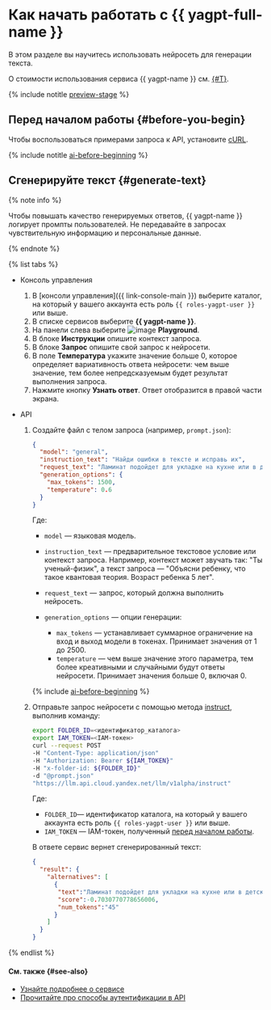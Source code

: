 # Как начать работать с {{ yagpt-full-name }}

В этом разделе вы научитесь использовать нейросеть для генерации текста.

О стоимости использования сервиса {{ yagpt-name }} см. [{#T}](pricing.md).

{% include notitle [preview-stage](../_includes/yandexgpt/preview.md) %}

## Перед началом работы {#before-you-begin}

Чтобы воспользоваться примерами запроса к API, установите [cURL](https://curl.haxx.se).

{% include notitle [ai-before-beginning](../_includes/yandexgpt/ai-before-beginning.md) %}

## Сгенерируйте текст {#generate-text}

{% note info %}

Чтобы повышать качество генерируемых ответов, {{ yagpt-name }} логирует промпты пользователей. Не передавайте в запросах чувствительную информацию и персональные данные.

{% endnote %}

{% list tabs %}

- Консоль управления

  1. В [консоли управления]({{ link-console-main }}) выберите каталог, на который у вашего аккаунта есть роль `{{ roles-yagpt-user }}` или выше.
  1. В списке сервисов выберите **{{ yagpt-name }}**.
  1. На панели слева выберите ![image](../_assets/yandexgpt/playground.svg) **Playground**.
  1. В блоке **Инструкции** опишите контекст запроса.
  1. В блоке **Запрос** опишите свой запрос к нейросети.
  1. В поле **Температура** укажите значение больше 0, которое определяет вариативность ответа нейросети: чем выше значение, тем более непредсказуемым будет результат выполнения запроса.
  1. Нажмите кнопку **Узнать ответ**. Ответ отобразится в правой части экрана.

- API

  1. Создайте файл с телом запроса (например, `prompt.json`):

     ```json
     {
       "model": "general",
       "instruction_text": "Найди ошибки в тексте и исправь их",
       "request_text": "Ламинат подойдет для укладке на кухне или в детской комнате – он не боиться влаги и механических повреждений благодаря защитному слою из облицованных меламиновых пленок толщиной 0,2 мм и обработанным воском замкам",
       "generation_options": {
         "max_tokens": 1500,  
         "temperature": 0.6
       }
     }
     ```

     Где:

     * `model` — языковая модель.
     * `instruction_text` — предварительное текстовое условие или контекст запроса. Например, контекст может звучать так: "Ты ученый-физик", а текст запроса — "Объясни ребенку, что такое квантовая теория. Возраст ребенка 5 лет".
     * `request_text` — запрос, который должна выполнить нейросеть. 
     * `generation_options` — опции генерации:

        * `max_tokens` — устанавливает суммарное ограничение на вход и выход модели в токенах. Принимает значения от 1 до 2500.
        * `temperature` — чем выше значение этого параметра, тем более креативными и случайными будут ответы нейросети. Принимает значения больше 0, включая 0.

     {% include [ai-before-beginning](../_includes/yandexgpt/token-limits.md) %}

  1. Отправьте запрос нейросети с помощью метода [instruct](./api-ref/TextGeneration/instruct.md), выполнив команду:

     ```bash
     export FOLDER_ID=<идентификатор_каталога>
     export IAM_TOKEN=<IAM-токен>
     curl --request POST 
     -H "Content-Type: application/json" 
     -H "Authorization: Bearer ${IAM_TOKEN}"
     -H "x-folder-id: ${FOLDER_ID}"
     -d "@prompt.json"
     "https://llm.api.cloud.yandex.net/llm/v1alpha/instruct"
     ```

     Где:

     * `FOLDER_ID`— идентификатор каталога, на который у вашего аккаунта есть роль `{{ roles-yagpt-user }}` или выше.
     * `IAM_TOKEN` — IAM-токен, полученный [перед началом работы](#before-begin).

     В ответе сервис вернет сгенерированный текст:

     ```json
     {
       "result": {
         "alternatives": [
           {
            "text":"Ламинат подойдет для укладки на кухне или в детской комнате. Он не боится влаги и механических повреждений, благодаря защитному слою толщиной 0.2 мм из облицованного меламина и обработанным воском замкам.",
            "score":-0.7030770778656006,
            "num_tokens":"45"
           }
         ]
       }
     }
     ```

{% endlist %}

#### См. также {#see-also}

* [Узнайте подробнее о сервисе](concepts/index.md)
* [Прочитайте про способы аутентификации в API](api-ref/authentication.md)